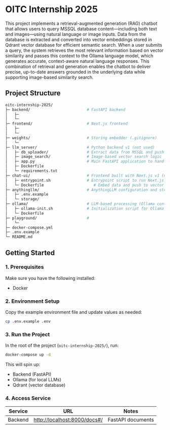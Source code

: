 # OITC Internship 2025
This project implements a retrieval-augmented generation (RAG) chatbot that allows users to query MSSQL database content—including both text and images—using natural language or image inputs. Data from the database is extracted and converted into vector embeddings stored in Qdrant vector database for efficient semantic search. When a user submits a query, the system retrieves the most relevant information based on vector similarity and passes this context to the Ollama language model, which generates accurate, context-aware natural language responses. This combination of retrieval and generation enables the chatbot to deliver precise, up-to-date answers grounded in the underlying data while supporting image-based similarity search.

## Project Structure
```bash
oitc-internship-2025/
├─ backend/                         # FastAPI backend
│   ├─
│   └─
├─ frontend/                        # Next.js frontend
│   ├─
│   └─
├─ weights/                         # Storing embedder (.gitignore)
│   └─
├─ llm_server/                      # Python backend v1 (not used)
│   ├─ db_uploader/                 # Extract data from MSSQL and push it to AnythingLLM
│   ├─ image_search/                # Image-based vector search logic
│   ├─ app.py                       # Main FastAPI application to handle image search
│   ├─ Dockerfile
│   └─ requirements.txt
├─ chat-ui/                         # Frontend built with Next.js v1 (not used)
│   ├─ entrypoint.sh                # Entrypoint script to run Next.js app inside a container
│   └─ Dockerfile                      # Embed data and push to vector store
├─ anythingllm/                     # AnythingLLM configuration and storage
│   ├─ .env.example
│   └─ storage/
├─ ollama/                          # LLM-based processing (Ollama container and API)
│   ├─ ollama-init.sh               # Initialization script for Ollama container
│   └─ Dockerfile
├─ playground/                      #
│   └─
├─ docker-compose.yml
├─ .env.example
└─ README.md
```

## Getting Started
### 1. Prerequisites
Make sure you have the following installed:
- Docker
### 2. Environment Setup
Copy the example environment file and update values as needed:
```bash
cp .env.example .env
```
### 3. Run the Project
In the root of the project (`oitc-internship-2025/`), run:
```bash
docker-compose up -d
```
This will spin up:
<!-- - Frontend (Next.js) -->
- Backend (FastAPI)
- Ollama (for local LLMs)
- Qdrant (vector database)
### 4. Access Service
| Service     | URL                                                             | Notes                            |
| ----------- | --------------------------------------------------------------- | -------------------------------- |
| Backend     | [http://localhost:8000/docs#/](http://localhost:8000/docs#/)    | FastAPI documents                |

<!-- | Service     | URL                                                             | Notes                            |
| ----------- | --------------------------------------------------------------- | -------------------------------- |
| Frontend    | [http://localhost:3000](http://localhost:3000)                  | Frontend app                     |
| Backend     | [http://localhost:8000/docs#/](http://localhost:8000/docs#/)    | FastAPI documents                | -->
